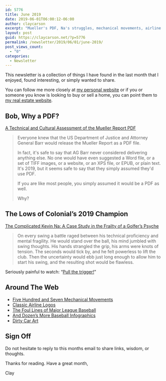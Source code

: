 ```yaml
---
id: 5776
title: June 2019
date: 2019-06-01T06:00:12-06:00
author: claycarson
excerpt: "Mueller's PDF, Na's struggles, mechanical movements, airline logos, baseball, dirty cars."
layout: post
guid: https://claycarson.net/?p=5776
permalink: /newsletter/2019/06/01/june-2019/
post_views_count:
  - "0"
categories:
  - Newsletter
---
```

<p>This newsletter is a collection of things I have found in the last month that I enjoyed, found interesting, or simply wanted to share.</p>
<p>You can follow me more closely at <a href="http://claycarson.net" title="Personal Website">my personal website</a> or if you or someone you know is looking to buy or sell a home, you can point them to <a href="http://claycarson.com" title="Business Website ">my real estate website</a>.</p>
<h2>Bob, Why a PDF?</h2>
<p><a href="https://www.pdfa.org/a-technical-and-cultural-assessment-of-the-mueller-report-pdf/" title="A Technical and Cultural Assessment of the Mueller Report PDF">A Technical and Cultural Assessment of the Mueller Report PDF</a></p>
<blockquote>
<p>Everyone knew that the US Department of Justice and Attorney General Barr would release the Mueller Report as a PDF file.</p>
<p>In fact, it's safe to say that AG Barr never considered delivering anything else. No one would have even suggested a Word file, or a set of TIFF images, or a website, or an XPS file, or EPUB, or plain text. It's 2019, but it seems safe to say that they simply assumed they'd use PDF.</p>
<p>If you are like most people, you simply assumed it would be a PDF as well.</p>
<p>Why?</p>
</blockquote>
<h2>The Lows of Colonial’s 2019 Champion</h2>
<p><a href="https://www.golf.com/tour-and-news/complicated-kevin-na-case-study-frailty-golfers-psyche" title="The Complicated Kevin Na: A Case Study in the Frailty of a Golfer’s Psyche">The Complicated Kevin Na: A Case Study in the Frailty of a Golfer’s Psyche</a></p>
<blockquote>
<p>On every swing a battle raged between his technical proficiency and mental fragility. He would stand over the ball, his mind jumbled with swing thoughts. His hands strangled the grip, his arms were knots of tension. The seconds would tick by, and he felt powerless to lift the club. Then the uncertainty would ebb just long enough to allow him to start his swing, and the resulting shot would be flawless.</p>
</blockquote>
<p>Seriously painful to watch: “<a href="https://www.youtube.com/watch?v=oRKH4nIWRUg" title="Pull the Trigger!">Pull the trigger!</a>”</p>
<h2>Around The Web</h2>
<ul>
<li><a href="http://507movements.com/index01.html" title="Five Hundred and Seven Mechanical Movements">Five Hundred and Seven Mechanical Movements</a></li>
<li><a href="http://reaganray.com/2019/05/20/airline-logos.html" title="Airline Logos">Classic Airline Logos</a></li>
<li><a href="http://flipflopflyin.com/flipflopflyball/info-foullines.html">The Foul Lines of Major League Baseball</a></li>
<li><a href="http://flipflopflyin.com/flipflopflyball/infographics.html" title="Baseball Infographics">And Dozen’s More Baseball Infographics</a></li>
<li><a href="http://www.dirtycarart.com/grime-scene/#" title="Dirty Car Art">Dirty Car Art</a></li>
</ul>
<h2>Sign Off</h2>
<p>Do not hesitate to reply to this months email to share links, wisdom, or thoughts.</p>
<p>Thanks for reading. Have a great month,</p>
<p>Clay</p>